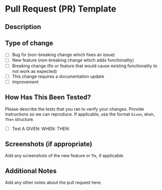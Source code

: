 # Pull Request (PR) Template

## Description

<Insert Description>

## Type of change

<Insert Please delete options that are not relevant.>

- [ ] Bug fix (non-breaking change which fixes an issue)
- [ ] New feature (non-breaking change which adds functionality)
- [ ] Breaking change (fix or feature that would cause existing functionality to not work as expected)
- [ ] This change requires a documentation update
- [ ] Improvement

## How Has This Been Tested?

Please describe the tests that you ran to verify your changes. Provide instructions so we can reproduce. If applicable, use the format `Given`, `Whe`n, `Then` structure.

- [ ] Test A
      GIVEN: <state>
      WHEN: <action>
      THEN: <result>

## Screenshots (if appropriate)

Add any screenshots of the new feature or fix, if applicable.

## Additional Notes

Add any other notes about the pull request here.
